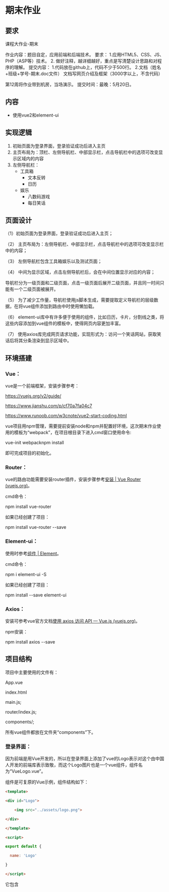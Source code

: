 # 期末作业

## 要求

课程大作业-期末

作业内容：题目自定，应用前端和后端技术。
要求：
1.应用HTML5、CSS、JS、PHP（ASP等）技术。
2.	做好注释，越详细越好，重点是写清楚设计思路和对程序的理解。
提交内容：
1.代码放在github上，代码不少于500行。
2.文档（姓名+班级+学号-期末.doc文件）
文档写网页介绍及框架（3000字以上，不含代码）

第12周将作业带到机房，当场演示。
提交时间：最晚：5月20日。

## 内容

* 使用vue2和element-ui

  



## 实现逻辑

1. 初始页面为登录界面，登录验证成功后进入主页
2. 主页布局为：顶栏、左侧导航栏、中部显示栏，点击导航栏中的选项可改变显示区域内的内容
3. 左侧导航栏：
   * 工具箱
     * 文本反转
     * 日历
   * 娱乐
     * 八数码游戏
     * 每日笑话

## 页面设计

（1）初始页面为登录界面，登录验证成功后进入主页；

（2） 主页布局为：左侧导航栏、中部显示栏，点击导航栏中的选项可改变显示栏中的内容；

（3） 左侧导航栏包含工具箱娱乐以及测试页面；

（4） 中间为显示区域，点击左侧导航栏后，会在中间位置显示对应的内容；

导航栏分为一级页面和二级页面，点击一级页面后展开二级页面，并且同一时间只能有一个二级页面被展开。

（5） 为了减少工作量，导航栏使用js脚本生成，需要提取定义导航栏的层级数据，在将vue组件添加到路由中时使用懒加载。

（6） element-ui库中有许多便于使用的组件，比如日历，卡片，分割线之类，将这些内容添加到vue组件的模板中，使得网页内容更加丰富。

（7） 使用axios库完成网页请求功能，实现形式为：访问一个笑话网站，获取笑话后将其分条渲染到显示区域中。





## 环境搭建

### Vue：

vue是一个前端框架，安装步骤参考：

https://vuejs.org/v2/guide/

https://www.jianshu.com/p/cf70a7fa04c7

https://www.runoob.com/w3cnote/vue2-start-coding.html

vue项目用npm管理，需要提前安装node和npm并配置好环境，这次期末作业使用的模板为“webpack”，在项目根目录下进入cmd窗口使用命令:

vue-init webpacknpm install

即可完成项目的初始化。

 

### Router：

vue的路由功能需要安装router插件，安装步骤参考[安装 | Vue Router (vuejs.org)](https://router.vuejs.org/zh/installation.html)。

cmd命令：

npm install vue-router

如果已经创建了项目：

npm install vue-router --save

 

### Element-ui：

使用时参考[组件 | Element](#/zh-CN/component/installation)。

cmd命令：

npm i element-ui -S

如果已经创建了项目：

npm install --save element-ui

 

### Axios：

安装可参考vue官方文档[使用 axios 访问 API — Vue.js (vuejs.org)](https://cn.vuejs.org/v2/cookbook/using-axios-to-consume-apis.html)。

npm安装：

npm install axios --save

 

 

## 项目结构

项目中主要使用的文件有：

App.vue

index.html

main.js;

router/index.js;

components/;

所有vue组件都放在文件夹“components”下。

 



### 登录界面：

因为前端是用Vue开发的，所以在登录界面上添加了vue的Logo表示对这个由中国人开发的前端库表示致敬，而这个Logo图片也是一个vue组件，组件名为“VueLogo.vue”。

组件是可复原的Vue示例，组件结构如下：

```html
<template>

<div id="Logo">

    <img src="../assets/logo.png">

</div>

</template>

<script>

export default {

  name: 'Logo'

}

</script>
```



它包含<template>和<script>两个部分，模板<template>中声明要显示的内容，脚本<script>中定义数据类型和一些需要使用的方法，还可在后面添加<style>标签添加样式。

 

### 页面跳转：

页面跳转功能使用路由vue-router实现。

在vue中，将组件映射路由routes，然后挂载路由到Vue上，通过<view-router />接口即可使用路由显示页面内容。

文件“router/index.js”创建了一个路由：

import Vue from 'vue'

import Router from 'vue-router'

导入Vue和路由Router

Vue.use(Router)

Router组件需要use一下才能被使用

```js
var routes = [{

  path: '/',

  redirect: '/login' //重定向

},

{

  path: '/login',

  component: () => import('@/components/MyLogin')
}

]

export default new Router({ routes })
```





将网页根目录’/’重定向到’/login’,并在’/login’目录上挂载一个组件“MyLogin”，也就是我的登录界面；

 

### 主页：

主页的组件保存在“components/Home.vue”中。

页面设计参考：[Vue + Vue-router + Element-ui 搭建一个非常简单的dashboard demo - SegmentFault 思否](https://segmentfault.com/a/1190000012015667)

用脚本批量操作的方式向路由中挂载导航栏。

先声明一个对象保存导航栏的信息。

这个对象的结构为：

{一级导航栏名称，

id，

二级导航栏：{

[

二级导航栏A:{名称，组件}，

二级导航栏B:{名称，组件}

]

}}

具体实现为“config/menu-config.js”所示。

 

主页布局分为三个部分，顶部栏、左侧栏、和中部显示区域。

顶部栏只是为了美观，没有多少实际作用。

左侧栏就是导航栏，他相当于一个菜单，点击后不是跳转页面，而是改变中部显示区域中的渲染内容。

 

### 工具箱

#### 文本反转：

实现方式参考vue.js起步教程，在输入框内输入一段文字，点击按钮可将文字反转。

```html
<template>
  <div id="TextReverse">
    <div>
      <!-- {{ msg }} -->
      <h2>输入一段文字</h2>
      <el-input v-model="msg"></el-input>
      <br />
      <el-button @click="reverse">反转</el-button>
    </div>
  </div>
</template>
<script>
export default {
  name: "TextReverse",
  data() {
    return {
      msg: "input here",
    };
  },
  methods: {
    reverse: function () {
      this.msg = this.msg.split("").reverse().join("");
    },
  },
};
</script>
<style scoped>
</style>
```

这被成为声明式渲染，vue.js的核心是一个允许采用简洁的模板语法来声明式的将数据渲染进DOM的系统。

修改msg的数据后，模板中的内容{{msg}}也会随之改变,v-modle实现了数据的双向绑定。

 

工具箱--日历：

使用element-ui中的日历组件“el-calendar ”，获取日期对象“new Date()”后，以月的形式显示，点击按钮可以选择“上个月”，“定位到今天”，“下个月”。

```html
<template>
  <el-calendar v-model="value"></el-calendar>
</template>

<script>
export default {
  data() {
    return {
      value: new Date(),
    };
  },
};
</script>
```

 



娱乐--八数码：

这里的八数码游戏是期中项目的简化版本，开始时显示乱序的八数码，打乱顺序用的是随机移动100次的方式保证了该八数码绝对可以还原。

八数码方格上方显示了当前移动次数，每移动一次方格次数就会加一。

方格移动的实现逻辑：

八数码棋盘为一个一维数组board，初始状态为：GAOL = [1, 2, 3, 4, 5, 6, 7, 8, 0]

每个方格有一个固定的id表示它们在棋盘中的位置，方格被点击后，将这个id传入移动函数move()。

move()：

a. 首先判断当前被点击方格中的数字是否为0，不为0则进行下一步

b. 保存当前移动次数的变量moveCount加一，执行移动函数doMove()。

c. 判断当前棋盘是否等于GAOL，是则弹出胜利窗口

```js
    move: function (i) {
      console.log("you click ", i);
      // cell1.innerHTML = "*";
      if (this.board[i] != 0) {
        this.moveCount++;
        countNum.innerHTML = this.moveCount;
        this.doMove(i);
        this.flushBoard();
        if (this.board == [1, 2, 3, 4, 5, 6, 7, 8, 0]) {
          alert("You Win!");
        }
      }

      // console.log(this.board);
    }
```

 

doMove():

a. 遍历棋盘数组找到0的位置，将一维下标转换为3*3的二维棋盘坐标，判断0周围上下左右四个方向是否合法（大于等于0，小于等于2），获取所有合法坐标，将它们再次转化为一维下标后返回，这个功能封装在函数getMoves()当中，用于获取当前所有可移动方格；

b. 判断被点击的方格是否属于可移动方格，是则将当前被点击方格和0交换位置。

```js
doMove: function (n) {
      let moves = this.getMoves();
      let zeroIndex = this.getZero();
      let index = n;
      // console.log("moves: ", moves);
      var ii = 0;
      for (; ii < moves.length; ii++) {
        // console.log(moves[ii], " == ", index, moves[ii] == index);
        if (moves[ii] == index) {
          // console.log("可移动");
          this.board[zeroIndex] = this.board[index];
          this.board[index] = 0;
        }
      }
    }
```



 

初始化的时候要打乱棋盘顺序，使用随机移动的方法，设定的随机移动次数为100次，函数initRandom()会执行一个n = 100的for循环，使用getMoves()获取当前可移动方格，使用Math.random()得到一个0到1之间的随机数 r，用r乘以可移动方格的数量后对结果进行取整即可获得一个随机方格，调用doMove()函数移动这个方格就实现了模拟人随机操作的动作。

因为计数器加一和判断胜利的操作都在函数move()中，所以随机移动时既不会改变计数器的值也不会出现弹窗。

```js
    initRandom: function (n) {
      // 随机移动n次
      var i = 0;
      for (; i < n; i++) {
        let moves = this.getMoves();
        // 几个可移动方向
        let len = moves.length;
        // 0~1的随机数
        let r = Math.random();
        this.doMove(moves[parseInt(r * len)]);
      }
    }
```



 

#### 说笑话:

从网址https://autumnfish.cn/api/joke/中查询笑话，并显示在页面中。

发送网页请求的功能使用“Axios”实现，需要提前在项目中安装插件然后在main.js中引入并注册；

import axios from 'axios'Vue.prototype.$axios = axios  

全局注册，使用方法为this.$axios，在其他页面内“使用this.$axios.get(url)”，即可向url发起请求。

axios的使用方法参考：[使用 axios 访问 API — Vue.js (vuejs.org)](https://cn.vuejs.org/v2/cookbook/using-axios-to-consume-apis.html)。

使用url = “https://autumnfish.cn/api/joke/list?num=6”，查询6条笑话，保存笑话的数组为response.data.jokes。

将笑话数组保存在that.jokes中，使用vue的指令“v-for”循环将每一条笑话显示在element-ui的卡片组件“el-card”中，并且用分割线“el-divider”分开。

```html
<template>
  <div id="SpeakJokes">
    <h1>
      <el-button class="txtBtn" @click="get">{{ msg }}</el-button>
    </h1>
    <!-- 回到顶部 -->
    <el-backtop target=".txtBtn">UP</el-backtop>
    <!-- <el-button class="get" @click="get">get请求</el-button>
    <el-button class="post">post请求</el-button> -->
    <el-card class="box-card">
      <el-button
        @click="clearjokes"
        style="float: right; padding: 3px"
        type="text"
        >清空</el-button
      >
      <div v-for="item in jokes" :key="item" class="text item">
        {{ item }}
        <el-divider class="divider"></el-divider>
      </div>
    </el-card>
  </div>
</template>

<!-- <script src="https://unpkg.com/axios/dist/axios.min.js"></script>-->
<script>
// var jokeTest = ["hello"];
export default {
  name: "SpeakJokes",
  data() {
    return {
      msg: "说笑话",
      jokes: [],
    };
  },
  methods: {
    get: function () {

      this.$axios
        .get("https://autumnfish.cn/api/joke/list?num=6")
        .then((response) => {
          var that = this; //将指向vue对象的this赋值给外部方法定义的属性，然后在内部方法中使用该属性
          // 否则this指向的内容会变，无法修改this.jokes的内容

          that.jokes = response.data.jokes;
          // console.log("jokes", this.jokes);
        })
        .catch((error) => {
          console.log(error);
          alert("网络错误，不能访问");
        });

      // console.log("jokes: ", this.jokes);
    },
    clearjokes: function () {
      this.jokes = [];
    },
  },
};
</script>

<style scoped>
.text {
  font-size: 14px;
}

.item {
  margin-bottom: 18px;
}
.clearfix:before,
.clearfix:after {
  display: table;
  content: "";
}

.clearfix:after {
  clear: both;
}

.box-card {
  /* width: 480px; */
  width: auto;
}

.divider {
  position: relative;
}
</style>
```



点击清空按钮可将笑话数组this.jokes置为 “[]”，this.jokes改变后，vue会自动将页面上的内容重新渲染。

 

测试页面：

测试页面作为网页的补充，组件的模板只有少量代码，当有新的东西需要加进去时可随时改变。

 

（4） Vue路由注册：

路由注册的脚本为“router/index.js”

作用是将提前写好的组件添加到路由Router中，注册完成以后还需将Router挂载到Vue上才能对路由进行访问。

要注册的组件在文件“config/menu-config.js”中提前写好，然后使用forEach循环、模板字符串、懒加载的方式进行注册。

```js
import Vue from 'vue'
import Router from 'vue-router'
import HelloWorld from '@/components/HelloWorld'
import Home from '@/components/Home'
import menus from '@/config/menu-config'
import VueRouter from 'vue-router'


Vue.use(Router)
var sub_home = []
menus.forEach((item) => {
    item.sub.forEach((sub) => {
        sub_home.push({
            path: `/${sub.componentName}`,
            name: sub.componentName,
            component: () =>
                import(`@/components/${sub.componentName}`)
        })
    })
})
var routes = [{
    path: '/',
    redirect: '/login' //重定向
},
{
    path: '/login',
    component: () =>
        import('@/components/MyLogin')
},
{
    path: '/home',
    component: () =>
        import('@/components/Home'),
    children: sub_home
}
]

export default new Router({ routes })
```



这样的方法为整个项目提供了十分方便的可扩展性，如果想添加新的组件需定义组件，修改menu-config.js文件，修改路由注册index.js文件，三个步骤就能在原有页面的基础上进行添加。



## 结果分析

使用vue框架生成的是一个单页面网页，入口为“App.vue”,其他所有的内容都是vue组件，通过vue路由实现的页面跳转实际上是组件之间的跳转。

如果在“App.vue”的路由<router-view />外部写入html代码，则在跳转之后依然能看到那些html内容。

根据这个的原理，在组件Home.vue中添加一个路由，就可以实现导航栏不变点击导航栏改变网页中间区域内容的功能了。



## 问题与解决方法

问题1：使用npm安装vue包总是报错；

解决方法：使用管理员权限打开cmd窗口。

 

问题2：axios发起请求后，无法在内部调用方法外面的对象this.jokes。

原因：使用this.$axios发起请求后，this指向的内容会发生改变；

解决方法：声明一个变量“var that = this”,保存this，当this发生改变以后，还可以用that获取之前this所指向的对象。

 

问题3：在批量注册路由时，使用懒加载的方式添加组件需要使用字符串模板$()，但是我使用的'@/components/${sub.componentName}'却失效了。

原因：字符串模板中的内容不能用单引号包围,而要用反单引号“`”

解决方法：将’@/components/${sub.componentName}’替换为`@/components/${sub.componentName}`



## 收获

vue框架是一个对html、css、javascript的整合，使用vue进行网页开发简化页面设计，但同时也带来了许多问题，它的页面跳转方式，组件的概念以及新的模板语法都和传统的html网页设计有很大的不同，所以做的过程中需要重新掌握的知识有很多。

好在vue官方提供了很好的学习文档，一边学一边完成期末项目，也接触了许多新的东西，比如安装node，安装npm，安装axios，不懂的地方有很多，所以需要查阅了许多资料，而学习vue时使用的东西也反过来加深了我对JavaScript的掌握，比如路由懒加载中使用了“()=>”这样奇怪的语法，它叫做箭头函数，相当于匿名函数。

其实最初做这个期末项目时是准备实现一个Vue前端+Springboot后端的网站的，但是这两个框架技术对我来说都是一个全新的东西，vue的学习花费了超出预期的时间，所以用Axios实现了一个发起网页请求获得笑话的功能，并没有用到数据库。



# Vue学习笔记

**记得在 `cmd` 管理员模式下使用 `npm`**

https://vuejs.org/v2/guide/

## 安装

### vue环境搭建

https://www.jianshu.com/p/cf70a7fa04c7

https://www.runoob.com/w3cnote/vue2-start-coding.html



## 创建

### 根据模板创建项目

> vue init webpack-simple 工程名字<工程名字不能用中文>
> 或者创建 vue1.0 的项目
> vue init webpack-simple#1.0 工程名字<工程名字不能用中文>

```
npm config set prefix "D:\development\nodejs\node_global"
npm config set cache "D:\development\nodejs\node_cache"
## 查看本地仓库
npm list -global
## 查看所有配置信息
npm config list
```

```
npm config set registry https://registry.npm.taobao.org
## 查看设置的国内镜像对不对
npm config get registry
## 安装vue.js到全局
npm install vue -g
```



## 语法示例

### 文本显示

```html
<div id="app">
  {{ message }}
</div>
```

```js
var app = new Vue({
  el: '#app',
  data: {
    message: 'Hello Vue!'
  }
})
```



## 指令

### 属性绑定

#### v-bind

**鼠标悬浮**

```html
<div id="app-2">
  <span v-bind:title="message">
    Hover your mouse over me for a few seconds
    to see my dynamically bound title!
  </span>
</div>
```

```js
var app2 = new Vue({
  el: '#app-2',
  data: {
    message: 'You loaded this page on ' + new Date().toLocaleString()
  }
})
```

### 条件与循环

#### 



#### v-if

```html
<div id="app-3">
  <span v-if="seen">Now you see me</span>
</div>
```

```js
var app3 = new Vue({
  el: '#app-3',
  data: {
    seen: true
  }
})
```

在JavaScript控制台将`app3.seen`修改为`false`，可以看到文本消失。

#### v-for

```html
<div id="app-4">
  <ol>
    <li v-for="todo in todos">
      {{ todo.text }}
    </li>
  </ol>
</div>
```

```js
var app4 = new Vue({
  el: '#app-4',
  data: {
    todos: [
      { text: 'Learn JavaScript' },
      { text: 'Learn Vue' },
      { text: 'Build something awesome' }
    ]
  }
})
```

在控制台输入`app4.todos.pop()`和`app4.todos.push('something new')`可以修改文本列表。



### 交互

#### v-on

```html
<div id="app-5">
  <p>{{ message }}</p>
  <button v-on:click="reverseMessage">Reverse Message</button>
</div>
```

```js
var app5 = new Vue({
  el: '#app-5',
  data: {
    message: 'Hello Vue.js!'
  },
  methods: {
    reverseMessage: function () {
      this.message = this.message.split('').reverse().join('')
    }
  }
})
```

点击按钮将文本反转。

## 懒加载

[vue路由懒加载及组件懒加载 - z_xun - 博客园 (cnblogs.com)](https://www.cnblogs.com/xiaoxiaoxun/p/11001884.html)

## 模板字符串

[字符串模板${}失效_weixin_30767921的博客-CSDN博客](https://blog.csdn.net/weixin_30767921/article/details/95232691)

```js
`@/components/${sub.componentName}`
// 错误用法
'@/components/${sub.componentName}'
```

## 页面设计-美化

* element-ui

  [Vue + Vue-router + Element-ui 搭建一个非常简单的dashboard demo - SegmentFault 思否](https://segmentfault.com/a/1190000012015667)

## 模块

**需要进入vue项目所在目录，并且是cmd管理员模式**

## router

[安装 | Vue Router (vuejs.org)](https://router.vuejs.org/zh/installation.html)

* npm

```bash
npm install vue-router
```

* 已创建项目

```bash
npm install vue-router --save
```



### 重定向

```js
   {
        path: '/',
        redirect: '/home' //重定向
    },
```



### 多路由

```js
    {
        path: '/',
        name: 'RouterTest',
        meta: { title: 'Test' },
        components: {
            default: () =>
                import ('@/components/MyLogin'),
            home: () =>
                import ('@/components/Home')

        }

    }
```





## element

[组件 | Element](https://element.eleme.cn/#/zh-CN/component/installation)



* npm安装

`npm i element-ui -S`

* 对于已经创建的项目

```npm install --save element-ui```

## axios

[使用 axios 访问 API — Vue.js (vuejs.org)](https://cn.vuejs.org/v2/cookbook/using-axios-to-consume-apis.html)

> axios回调函数中的`this`值会改变，应该声明一个变量保存它`var that = this`

*使用示例：*

```js
      this.$axios
        .get("https://autumnfish.cn/api/joke/list?num=6")
        .then((response) => {
          var that = this; //将指向vue对象的this赋值给外部方法定义的属性，然后在内部方法中使用该属性
          // 否则this指向的内容会变，无法修改this.jokes的内容

          that.jokes = response.data.jokes;
          // console.log("jokes", this.jokes);
        })
        .catch((error) => {
          console.log(error);
          alert("网络错误，不能访问");
        });
```



## vue与springboot连接

[Springboot Vue Login(从零开始实现Springboot+Vue登录)_XiaoJL博客-CSDN博客_springboot vue](https://blog.csdn.net/xiaojinlai123/article/details/90694372)

